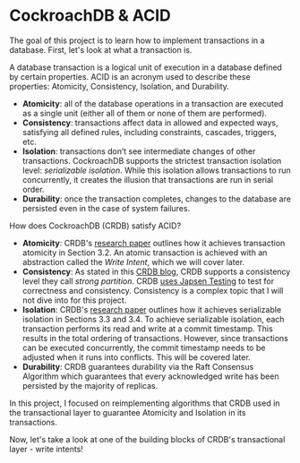 # CockroachDB & ACID

The goal of this project is to learn how to implement transactions in a database. First, let's look at what a transaction is.

A database transaction is a logical unit of execution in a database defined by certain properties. ACID is an acronym used to describe these properties: Atomicity, Consistency, Isolation, and Durability. 

- **Atomicity**: all of the database operations in a transaction are executed as a single unit (either all of them or none of them are performed).
- **Consistency**: transactions affect data in allowed and expected ways, satisfying all defined rules, including constraints, cascades, triggers, etc.
- **Isolation**: transactions don’t see intermediate changes of other transactions. CockroachDB supports the strictest transaction isolation level: *serializable isolation*. While this isolation allows transactions to run concurrently, it creates the illusion that transactions are run in serial order.
- **Durability**: once the transaction completes, changes to the database are persisted even in the case of system failures.

How does CockroachDB (CRDB) satisfy ACID?

- **Atomicity**: CRDB's [research paper](https://www.cockroachlabs.com/guides/thank-you/?pdf=/pdf/cockroachdb-the-resilient-geo-distributed-sql-database-sigmod-2020.pdf) outlines how it achieves transaction atomicity in Section 3.2. An atomic transaction is achieved with an abstraction called the *Write Intent*, which we will cover later.
- **Consistency**: As stated in this [CRDB blog](https://www.cockroachlabs.com/blog/db-consistency-isolation-terminology/), CRDB supports a consistency level they call *strong partition*. CRDB [uses Japsen Testing](https://www.cockroachlabs.com/blog/cockroachdb-beta-passes-jepsen-testing/) to test for correctness and consistency. Consistency is a complex topic that I will not dive into for this project. 
- **Isolation**: CRDB's [research paper](https://www.cockroachlabs.com/guides/thank-you/?pdf=/pdf/cockroachdb-the-resilient-geo-distributed-sql-database-sigmod-2020.pdf) outlines how it achieves serializable isolation in Sections 3.3 and 3.4. To achieve serializable isolation, each transaction performs its read and write at a commit timestamp. This results in the total ordering of transactions. However, since transactions can be executed concurrently, the commit timestamp needs to be adjusted when it runs into conflicts. This will be covered later.
- **Durability**: CRDB guarantees durability via the Raft Consensus Algorithm which guarantees that every acknowledged write has been persisted by the majority of replicas.

In this project, I focused on reimplementing algorithms that CRDB used in the transactional layer to guarantee Atomicity and Isolation in its transactions.

Now, let's take a look at one of the building blocks of CRDB's transactional layer - write intents!

